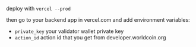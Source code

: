 deploy with `vercel --prod` 

then go to your backend app in vercel.com
and add environment variables:

- `private_key` your validator wallet private key
- `action_id` action id that you get from developer.worldcoin.org
